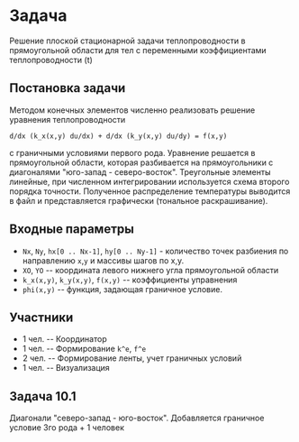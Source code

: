 Задача
======

Решение плоской стационарной задачи теплопроводности в прямоугольной области для
тел с переменными коэффициентами теплопроводности (t)

Постановка задачи
-----------------

Методом конечных элементов численно реализовать решение уравнения
теплопроводности
```
d/dx (k_x(x,y) du/dx) + d/dx (k_y(x,y) du/dy) = f(x,y)
```
с граничными условиями первого рода. Уравнение решается в прямоугольной области,
которая разбивается на прямоугольники с диагоналями "юго-запад - северо-восток".
Треугольные элементы линейные, при численном интегрировании используется схема
второго порядка точности. Полученное распределение температуры выводится в файл и
представляется графически (тональное раскрашивание).

Входные параметры
-----------------

* `Nx`, `Ny`, `hx[0 .. Nx-1]`, `hy[0 .. Ny-1]` - количество точек разбиения по направлению
`x`,`y` и массивы шагов по x,y.
* `XO`, `YO` -- координата левого нижнего угла прямоугольной области
* `k_x(x,y)`, `k_y(x,y)`, `f(x,y)` -- коэффициенты управнения
* `phi(x,y)` -- функция, задающая граничное условие.

Участники
---------

* 1 чел. -- Координатор
* 1 чел. -- Формирование `k^e`, `f^e`
* 2 чел. -- Формирование ленты, учет граничных условий
* 1 чел. -- Визуализация

Задача 10.1
-----------

Диагонали "северо-запад - юго-восток". Добавляется граничное условие 3го
рода + 1 человек

